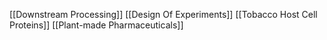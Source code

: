 [[Downstream Processing]]
[[Design Of Experiments]]
[[Tobacco Host Cell Proteins]]
[[Plant-made Pharmaceuticals]]
